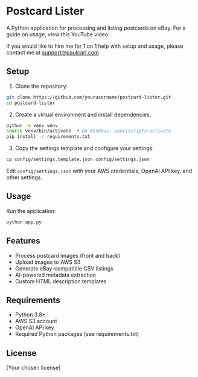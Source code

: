 # Postcard Lister

A Python application for processing and listing postcards on eBay. For a guide on usage, view this YouTube video:

If you would like to hire me for 1 on 1 help with setup and usage, please contact me at support@paulcarl.com

## Setup

1. Clone the repository:
```bash
git clone https://github.com/yourusername/postcard-lister.git
cd postcard-lister
```

2. Create a virtual environment and install dependencies:
```bash
python -m venv venv
source venv/bin/activate  # On Windows: venv\Scripts\activate
pip install -r requirements.txt
```

3. Copy the settings template and configure your settings:
```bash
cp config/settings.template.json config/settings.json
```
Edit `config/settings.json` with your AWS credentials, OpenAI API key, and other settings.

## Usage

Run the application:
```bash
python app.py
```

## Features

- Process postcard images (front and back)
- Upload images to AWS S3
- Generate eBay-compatible CSV listings
- AI-powered metadata extraction
- Custom HTML description templates

## Requirements

- Python 3.8+
- AWS S3 account
- OpenAI API key
- Required Python packages (see requirements.txt)

## License

[Your chosen license] 
